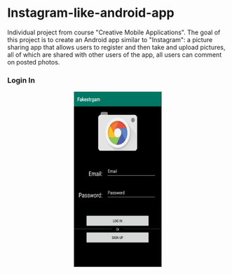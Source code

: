 # Instagram-like-android-app
Individual project from course "Creative Mobile Applications". The goal of this project is to create an Android app similar to "Instagram": a picture sharing app that allows users to register and then take and upload pictures, all of which are shared with other users of the app, all users can comment on posted photos.
### Login In
<div align=center><img width="200" height="400" src="https://github.com/qzhseu/Instagram-like-android-app/blob/master/Fakestrgam/Screenshot/loginIn.png"/></div>
